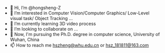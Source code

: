 - 👋 Hi, I’m @hongsheng-Z
- 👀 I’m interested in Computer Vision/Computer Graphics/ Low-Level visual task/ Object Tracking ...
- 🌱 I’m currently learning 3D video process
- 💞️ I’m looking to collaborate on ...
- 🍋 Now, I'm pursuing the Ph.D. degree in computer science, University of Wuhan, China
- 📫 How to reach me hszheng@whu.edu.cn or hsz_181811@163.com

<!---
hongsheng-Z/hongsheng-Z is a ✨ special ✨ repository because its `README.md` (this file) appears on your GitHub profile.
You can click the Preview link to take a look at your changes.
--->
